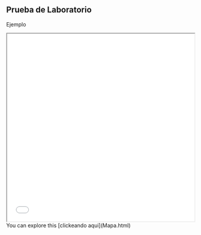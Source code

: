 ## Prueba de Laboratorio
Ejemplo

<iframe src="Mapa.html" height="500" width="500"></iframe>
You can explore this [clickeando aqui](Mapa.html)
